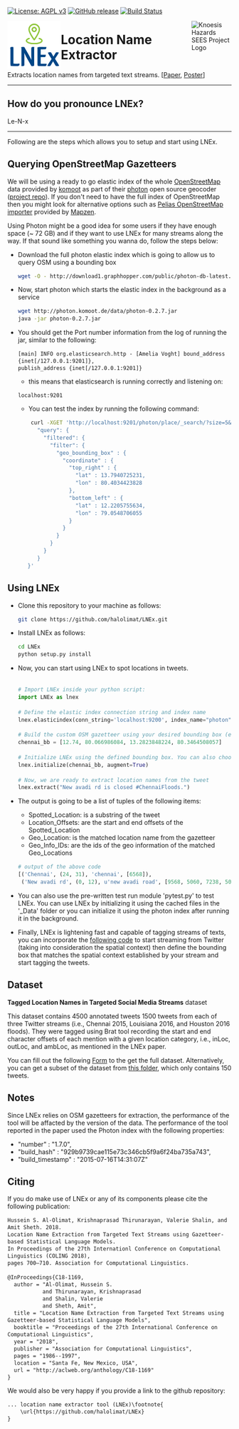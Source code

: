 <!-- ###########################################################################
Copyright 2017 Hussein S. Al-Olimat, hussein@knoesis.org

This software is released under the GNU Affero General Public License (AGPL)
v3.0 License.
#############################################################################-->
[![License: AGPL v3](https://img.shields.io/badge/License-AGPL%20v3-blue.svg)](http://www.gnu.org/licenses/agpl-3.0) [![GitHub release](https://img.shields.io/badge/release-V1.1-orange.svg)]() [![Build Status](https://travis-ci.com/halolimat/LNEx.svg?token=Gg8N5fqoMjLGd4ehzd72&branch=master)](https://travis-ci.com/halolimat/LNEx)

<img src="LNEx_logo.png" align="left" alt="LNEx Logo" width="120"/>

<img src="http://knoesis.org/resources/images/hazardssees_logo_final.png" align="right" alt="Knoesis Hazards SEES Project Logo" width="90"/>

# Location Name Extractor

Extracts location names from targeted text streams. [[Paper](https://arxiv.org/pdf/1708.03105.pdf), [Poster](https://link.hussein.space/LNEx-Poster)]

---

## How do you pronounce LNEx?
Le-N-x

---

Following are the steps which allows you to setup and start using LNEx.

## Querying OpenStreetMap Gazetteers  ##

We will be using a ready to go elastic index of the whole [OpenStreetMap](http://www.osm.org) data provided by [komoot](http://www.komoot.de) as part of their [photon](https://photon.komoot.de/) open source geocoder ([project repo](https://github.com/komoot/photon)). If you don't need to have the full index of OpenStreetMap then you might look for alternative options such as [Pelias OpenStreetMap importer](https://github.com/pelias/openstreetmap) provided by [Mapzen](https://www.mapzen.com/).

Using Photon might be a good idea for some users if they have enough space (~ 72 GB) and if they want to use LNEx for many streams along the way. If that sound like something you wanna do, follow the steps below:

 - Download the full photon elastic index which is going to allow us to query OSM using a bounding box

   ```sh
   wget -O - http://download1.graphhopper.com/public/photon-db-latest.tar.bz2 | bzip2 -cd | tar x
   ```

 - Now, start photon which starts the elastic index in the background as a service

   ```sh
   wget http://photon.komoot.de/data/photon-0.2.7.jar
   java -jar photon-0.2.7.jar
   ```

 - You should get the Port number information from the log of running the jar, similar to the following:

   ```
   [main] INFO org.elasticsearch.http - [Amelia Voght] bound_address {inet[/127.0.0.1:9201]},
   publish_address {inet[/127.0.0.1:9201]}
   ```

   - this means that elasticsearch is running correctly and listening on:

   ```
   localhost:9201
   ```
   - You can test the index by running the following command:
   ```sh
       curl -XGET 'http://localhost:9201/photon/place/_search/?size=5&pretty=1' -d '{
         "query": {
           "filtered": {
             "filter": {
               "geo_bounding_box" : {
                 "coordinate" : {
                   "top_right" : {
                     "lat" : 13.7940725231,
                     "lon" : 80.4034423828
                   },
                   "bottom_left" : {
                     "lat" : 12.2205755634,
                     "lon" : 79.0548706055
                   }
                 }
               }
             }
           }
         }
      }'
    ```

## Using LNEx ##

 - Clone this repository to your machine as follows:
    ```sh
    git clone https://github.com/halolimat/LNEx.git
    ```

 - Install LNEx as follows:
    ```sh
    cd LNEx
    python setup.py install
    ```

 - Now, you can start using LNEx to spot locations in tweets.
   ```python

   # Import LNEx inside your python script:   
   import LNEx as lnex

   # Define the elastic index connection string and index name
   lnex.elasticindex(conn_string='localhost:9200', index_name="photon")

   # Build the custom OSM gazetteer using your desired bounding box (e.g., for Chennai, India):
   chennai_bb = [12.74, 80.066986084, 13.2823848224, 80.3464508057]

   # Initialize LNEx using the defined bounding box. You can also choose to augment the gazetteer.
   lnex.initialize(chennai_bb, augment=True)

   # Now, we are ready to extract location names from the tweet
   lnex.extract("New avadi rd is closed #ChennaiFloods.")

   ```

 - The output is going to be a list of tuples of the following items:
    - Spotted_Location: is a substring of the tweet
    - Location_Offsets: are the start and end offsets of the Spotted_Location
    - Geo_Location: is the matched location name from the gazetteer
    - Geo_Info_IDs: are the ids of the geo information of the matched Geo_Locations


   ```python
   # output of the above code
   [('Chennai', (24, 31), 'chennai', [6568]),
    ('New avadi rd', (0, 12), u'new avadi road', [9568, 5060, 7238, 5063, 1896, 12722, 2820, 9375])]
   ```

 - You can also use the pre-written test run module 'pytest.py' to test LNEx. You can use LNEx by initializing it using the cached files in the '\_Data' folder or you can initialize it using the photon index after running it in the background.

 - Finally, LNEx is lightening fast and capable of tagging streams of texts, you can incorporate the [following code](https://github.com/tweepy/tweepy/blob/master/examples/streaming.py) to start streaming from Twitter (taking into consideration the spatial context) then define the bounding box that matches the spatial context established by your stream and start tagging the tweets.

## Dataset ##

**Tagged Location Names in Targeted Social Media Streams** dataset

This dataset contains 4500 annotated tweets 1500 tweets from each of three Twitter streams (i.e., Chennai 2015, Louisiana 2016, and Houston 2016 floods). They were tagged using Brat tool recording the start and end character offsets of each mention with a given location category, i.e., inLoc, outLoc, and ambLoc, as mentioned in the LNEx paper.

You can fill out the following [Form](https://link.hussein.space/LNEx-Form) to the get the full dataset. Alternatively, you can get a subset of the dataset from [this folder](https://link.hussein.space/LNEx-Data), which only contains 150 tweets.

## Notes ##

Since LNEx relies on OSM gazetteers for extraction, the performance of the tool will be affacted by the version of the data. The performance of the tool reported in the paper used the Photon index with the following properties:
   - "number" : "1.7.0",
   - "build_hash" : "929b9739cae115e73c346cb5f9a6f24ba735a743",
   - "build_timestamp" : "2015-07-16T14:31:07Z"

## Citing ##

If you do make use of LNEx or any of its components please cite the following publication:

    Hussein S. Al-Olimat, Krishnaprasad Thirunarayan, Valerie Shalin, and Amit Sheth. 2018. 
    Location Name Extraction from Targeted Text Streams using Gazetteer-based Statistical Language Models. 
    In Proceedings of the 27th Internationl Conference on Computational Linguistics (COLING 2018), 
    pages 700–710. Association for Computational Linguistics.

    @InProceedings{C18-1169,
      author = "Al-Olimat, Hussein S.
               and Thirunarayan, Krishnaprasad
               and Shalin, Valerie
               and Sheth, Amit",
      title = "Location Name Extraction from Targeted Text Streams using Gazetteer-based Statistical Language Models",
      booktitle = "Proceedings of the 27th International Conference on Computational Linguistics",
      year = "2018",
      publisher = "Association for Computational Linguistics",
      pages = "1986--1997",
      location = "Santa Fe, New Mexico, USA",
      url = "http://aclweb.org/anthology/C18-1169"
    }


We would also be very happy if you provide a link to the github repository:

    ... location name extractor tool (LNEx)\footnote{
        \url{https://github.com/halolimat/LNEx}
    }
